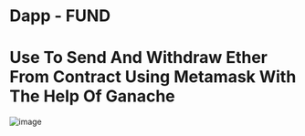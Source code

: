 # Dapp - FUND
# Use To Send And Withdraw Ether From Contract Using Metamask With The Help Of Ganache
![image](https://user-images.githubusercontent.com/97497412/204091097-693b33d2-f109-4d02-b70f-53778023bd4e.png)

